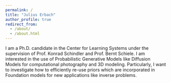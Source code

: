 ```yaml
---
permalink: /
title: "Julius Erbach"
author_profile: true
redirect_from: 
  - /about/
  - /about.html
---
```


I am a Ph.D. candidate in the Center for Learning Systems under the supervision of Prof. Konrad Schindler and Prof. Bernt Schiele.
I am interested in the use of Probabilistic Generative Models like Diffusion Models for computational photography and 3D modeling. Particularly, I want to investigate how to efficiently re-use priors which are incorporated in Foundation models for new applications like inverse problems.
